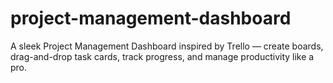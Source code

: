 # project-management-dashboard
A sleek Project Management Dashboard inspired by Trello — create boards, drag-and-drop task cards, track progress, and manage productivity like a pro.

